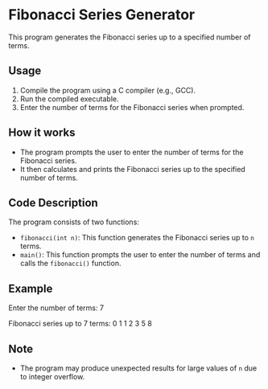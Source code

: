 # Fibonacci Series Generator

This program generates the Fibonacci series up to a specified number of terms.

## Usage
1. Compile the program using a C compiler (e.g., GCC).
2. Run the compiled executable.
3. Enter the number of terms for the Fibonacci series when prompted.

## How it works
- The program prompts the user to enter the number of terms for the Fibonacci series.
- It then calculates and prints the Fibonacci series up to the specified number of terms.

## Code Description
The program consists of two functions:
- `fibonacci(int n)`: This function generates the Fibonacci series up to `n` terms.
- `main()`: This function prompts the user to enter the number of terms and calls the `fibonacci()` function.

## Example

Enter the number of terms: 7

Fibonacci series up to 7 terms: 0 1 1 2 3 5 8


## Note
- The program may produce unexpected results for large values of `n` due to integer overflow.

